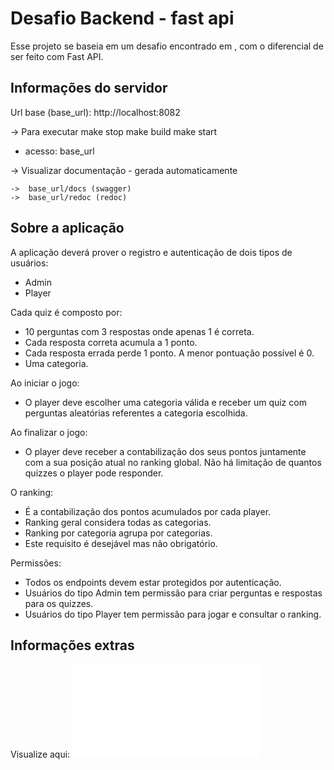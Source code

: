 # Desafio Backend - fast api

Esse projeto se baseia em um desafio encontrado em <link>, com o diferencial de ser feito com Fast API.

## Informações do servidor

Url base (base_url): http://localhost:8082

-> Para executar 
    make stop
    make build
    make start

- acesso: base_url

-> Visualizar documentação - gerada automaticamente

    ->  base_url/docs (swagger)
    ->  base_url/redoc (redoc)

## Sobre a aplicação

A aplicação deverá prover o registro e autenticação de dois tipos de usuários:
- Admin
- Player

Cada quiz é composto por:

- 10 perguntas com 3 respostas onde apenas 1 é correta.
- Cada resposta correta acumula a 1 ponto.
- Cada resposta errada perde 1 ponto. A menor pontuação possível é 0.
- Uma categoria.

Ao iniciar o jogo:

- O player deve escolher uma categoria válida e receber um quiz com perguntas aleatórias referentes a categoria escolhida.

Ao finalizar o jogo:

- O player deve receber a contabilização dos seus pontos juntamente com a sua posição atual no ranking global. Não há limitação de quantos quizzes o player pode responder.

O ranking:

- É a contabilização dos pontos acumulados por cada player.
- Ranking geral considera todas as categorias.
- Ranking por categoria agrupa por categorias.
- Este requisito é desejável mas não obrigatório.

Permissões:

- Todos os endpoints devem estar protegidos por autenticação.
- Usuários do tipo Admin tem permissão para criar perguntas e respostas para os quizzes.
- Usuários do tipo Player tem permissão para jogar e consultar o ranking.


## Informações extras

Visualize aqui: ![notas](notes.md)